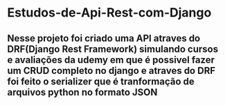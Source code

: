 # Estudos-de-Api-Rest-com-Django

## Nesse projeto foi criado uma API atraves do DRF(Django Rest Framework) simulando cursos e avaliações da udemy em que é possivel fazer um CRUD completo no django e atraves do DRF foi feito o serializer que é tranformação de arquivos python no formato JSON 
